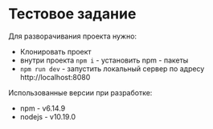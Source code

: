 # Тестовое задание

Для разворачивания проекта нужно:

*  Клонировать проект
*  внутри проекта `npm i` - установить npm - пакеты
* `npm run dev` - запустить локальный сервер по адресу http://localhost:8080

Использованные версии при разработке:
- npm - v6.14.9
- nodejs - v10.19.0
